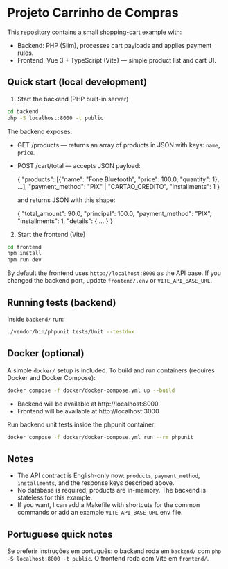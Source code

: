 # Projeto Carrinho de Compras

This repository contains a small shopping-cart example with:

- Backend: PHP (Slim), processes cart payloads and applies payment rules.
- Frontend: Vue 3 + TypeScript (Vite) — simple product list and cart UI.

## Quick start (local development)

1. Start the backend (PHP built-in server)

```bash
cd backend
php -S localhost:8000 -t public
```

The backend exposes:

- GET /products — returns an array of products in JSON with keys: `name`, `price`.
- POST /cart/total — accepts JSON payload:

  {
  "products": [{"name": "Fone Bluetooth", "price": 100.0, "quantity": 1}, ...],
  "payment_method": "PIX" | "CARTAO_CREDITO",
  "installments": 1
  }

  and returns JSON with this shape:

  {
  "total_amount": 90.0,
  "principal": 100.0,
  "payment_method": "PIX",
  "installments": 1,
  "details": { ... }
  }

2. Start the frontend (Vite)

```bash
cd frontend
npm install
npm run dev
```

By default the frontend uses `http://localhost:8000` as the API base. If you changed the backend port, update `frontend/.env` or `VITE_API_BASE_URL`.

## Running tests (backend)

Inside `backend/` run:

```bash
./vendor/bin/phpunit tests/Unit --testdox
```

## Docker (optional)

A simple `docker/` setup is included. To build and run containers (requires Docker and Docker Compose):

```bash
docker compose -f docker/docker-compose.yml up --build
```

- Backend will be available at http://localhost:8000
- Frontend will be available at http://localhost:3000

Run backend unit tests inside the phpunit container:

```bash
docker compose -f docker/docker-compose.yml run --rm phpunit
```

## Notes

- The API contract is English-only now: `products`, `payment_method`, `installments`, and the response keys described above.
- No database is required; products are in-memory. The backend is stateless for this example.
- If you want, I can add a Makefile with shortcuts for the common commands or add an example `VITE_API_BASE_URL` env file.

## Portuguese quick notes

Se preferir instruções em português: o backend roda em `backend/` com `php -S localhost:8000 -t public`. O frontend roda com Vite em `frontend/`.
